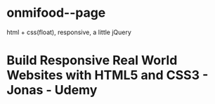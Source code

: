 # onmifood--page
html + css(float), responsive, a little jQuery

# Build Responsive Real World Websites with HTML5 and CSS3 - Jonas - Udemy

